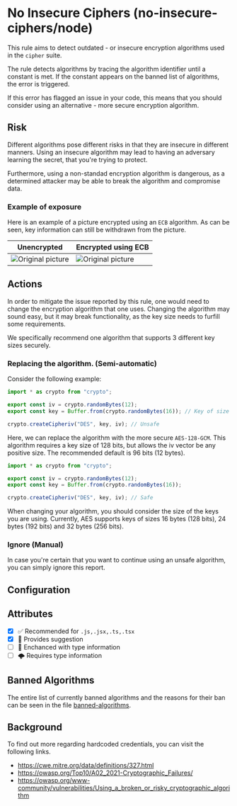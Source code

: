 # No Insecure Ciphers (no-insecure-ciphers/node)

This rule aims to detect outdated - or insecure encryption algorithms used in the `cipher` suite.

The rule detects algorithms by tracing the algorithm identifier until a constant is met. If the constant appears on the banned list of algorithms, the error is triggered.

If this error has flagged an issue in your code, this means that you should consider using an alternative - more secure encryption algorithm.

## Risk

Different algorithms pose different risks in that they are insecure in different manners. Using an insecure algorithm may lead to having an adversary learning the secret, that you're trying to protect.

Furthermore, using a non-standad encryption algorithm is dangerous, as a determined attacker may be able to break the algorithm and compromise data.

### Example of exposure
Here is an example of a picture encrypted using an `ECB` algorithm. As can be seen, key information can still be withdrawn from the picture.

Unencrypted | Encrypted using ECB
--- | ---
![Original picture](https://upload.wikimedia.org/wikipedia/commons/5/56/Tux.jpg) | ![Original picture](https://upload.wikimedia.org/wikipedia/commons/f/f0/Tux_ecb.jpg)

## Actions

In order to mitigate the issue reported by this rule, one would need to change the encryption algorithm that one uses. Changing the algorithm may sound easy, but it may break functionality, as the key size needs to furfill some requirements.

We specifically recommend one algorithm that supports 3 different key sizes securely.

### Replacing the algorithm. (Semi-automatic)

Consider the following example:

```ts
import * as crypto from "crypto";

export const iv = crypto.randomBytes(12);
export const key = Buffer.from(crypto.randomBytes(16)); // Key of size 128 bits, since 16 * 8 = 128

crypto.createCipheriv("DES", key, iv); // Unsafe
```

Here, we can replace the algorithm with the more secure `AES-128-GCM`. This algorithm requires a key size of 128 bits, but allows the iv vector be any positive size. The recommended default is 96 bits (12 bytes).

```ts
import * as crypto from "crypto";

export const iv = crypto.randomBytes(12);
export const key = Buffer.from(crypto.randomBytes(16));

crypto.createCipheriv("DES", key, iv); // Safe
```

When changing your algorithm, you should consider the size of the keys you are using. Currently, AES supports keys of sizes 16 bytes (128 bits), 24 bytes (192 bits) and 32 bytes (256 bits).

### Ignore (Manual)

In case you're certain that you want to continue using an unsafe algorithm, you can simply ignore this report. 

## Configuration

## Attributes

- [X] ✅ Recommended for ```.js,.jsx,.ts,.tsx```
- [X] 🔧 Provides suggestion
- [ ] 💭 Enchanced with type information
- [ ] 🌩 Requires type information

## Banned Algorithms
The entire list of currently banned algorithms and the reasons for their ban can be seen in the file [banned-algorithms].

  [banned-algorithms]: utils/banned-algorithms.ts

## Background

To find out more regarding hardcoded credentials, you can visit the following links.

- <https://cwe.mitre.org/data/definitions/327.html>
- <https://owasp.org/Top10/A02_2021-Cryptographic_Failures/>
- <https://owasp.org/www-community/vulnerabilities/Using_a_broken_or_risky_cryptographic_algorithm>